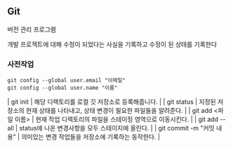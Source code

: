 
## Git
버전 관리 프로그램

개발 프로젝트에 대해 수정이 되었다는 사실을 기록하고 수정이 된 상태를 기록한다

### 사전작업
```
git config --global user.email "이메일"
git config --global user.name "이름"
```

| git init | 해당 디렉토리를 로컬 깃 저장소로 등록해줍니다. |
| git status | 지정된 저장소의 현재 상태를 나타내고, 상태 변경이 필요한 파일들을 알려준다. |
| git add <파일 이름> | 현재 작업 디렉토리의 파일을 스테이징 영역으로 이동시킨다. |
| git add --all | status에 나온 변경사항을 모두 스테이지에 올린다. |
| git commit -m "커밋 내용" | 의미있는 변경 작업들을 저장소에 기록하는 동작한다. |
